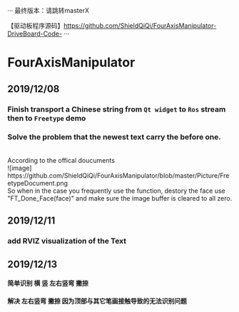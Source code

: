 ···
最终版本：请跳转masterX

【驱动板程序源码】https://github.com/ShieldQiQi/FourAxisManipulator-DriveBoard-Code-
···
# FourAxisManipulator

## 2019/12/08

### Finish transport a Chinese string from `Qt widget` to `Ros` stream then to `Freetype` demo

### Solve the problem that the newest text carry the before one.
<br>
According to the offical doucuments<br>
![image] https://github.com/ShieldQiQi/FourAxisManipulator/blob/master/Picture/FreetypeDocument.png
<br>So when in the case you frequently use the function, destory the face use "FT_Done_Face(face)" and make sure the image buffer is cleared to all zero.


## 2019/12/11

### add RVIZ visualization of the Text

## 2019/12/13

#### 简单识别 横 竖 左右竖弯 撇捺

#### 解决 左右竖弯 撇捺 因为顶部与其它笔画接触导致的无法识别问题

